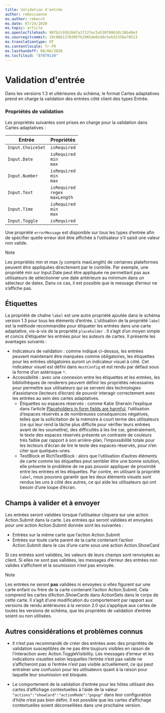 ```yaml
---
title: Validation d'entrée
author: rebeccaanne
ms.author: rebecch
ms.date: 07/24/2020
ms.topic: article
ms.openlocfilehash: 08fb2cb5b2b6fa1f227ec5a530f8063dc26b40e3
ms.sourcegitcommit: 19c08b1370305fb2965de0140c5e632356e78513
ms.translationtype: HT
ms.contentlocale: fr-FR
ms.lasthandoff: 08/06/2020
ms.locfileid: "87879130"
---
```

# <a name="input-validation"></a>Validation d'entrée

Dans les versions 1.3 et ultérieures du schéma, le format Cartes adaptatives prend en charge la validation des entrées côté client des types Entrée.

### <a name="validation-properties"></a>Propriétés de validation

Les propriétés suivantes sont prises en charge pour la validation dans Cartes adaptatives :

| Entrée | Propriétés |
| --- | --- | 
| `Input.ChoiceSet` | `isRequired` | 
| `Input.Date` | `isRequired` <br> `min`<br> `max` | 
| `Input.Number` | `isRequired` <br> `min`<br> `max` |
| `Input.Text` | `isRequired` <br> `regex` <br> `maxLength` |
| `Input.Time` | `isRequired` <br> `min`<br> `max` | 
| `Input.Toggle` | `isRequired` | 

Une propriété `errorMessage` est disponible sur tous les types d’entrée afin de spécifier quelle erreur doit être affichée à l’utilisateur s’il saisit une valeur non valide. 

> [!NOTE]
>
> Les propriétés min et max (y compris maxLength) de certaines plateformes peuvent être appliquées directement par le contrôle. Par exemple, une propriété min sur Input.Date peut être appliquée ne permettant pas aux utilisateurs de sélectionner une date antérieure au minimum dans un sélecteur de dates. Dans ce cas, il est possible que le message d’erreur ne s’affiche pas.

## <a name="labels"></a>Étiquettes

La propriété de chaîne `label` est une autre propriété ajoutée dans le schéma version 1.3 pour tous les éléments d’entrée. L’utilisation de la propriété `label` est la méthode recommandée pour étiqueter les entrées dans une carte adaptative, vis-à-vis de la propriété `placeholder` . Il s’agit d’un moyen simple et concis d’étiqueter les entrées pour les auteurs de cartes. Il présente les avantages suivants :
* Indicateurs de validation : comme indiqué ci-dessus, les entrées peuvent maintenant être marquées comme obligatoires, les étiquettes pour les entrées obligatoires auront un indicateur visuel à côté. Cet indicateur visuel est défini dans `HostConfig` et est rendu par défaut sous la forme d’un astérisque `*`.
* Accessibilité : avec une connexion entre les étiquettes et les entrées, les bibliothèques de renderers peuvent définir les propriétés nécessaires pour permettre aux utilisateurs qui se servent des technologies d’assistance (lecteurs d’écran) de pouvoir interagir correctement avec les entrées au sein des cartes adaptatives.
    * Étiquettes ou espaces réservés : comme Katie Sherwin l’explique dans l’article [Placeholders in form fields are harmful](https://www.nngroup.com/articles/form-design-placeholders/), l’utilisation d’espaces réservés a de nombreuses conséquences négatives, telles que la sollicitation de la mémoire à court terme des utilisateurs (ce qui leur rend la tâche plus difficile pour vérifier leurs entrées avant de les soumettre), des difficultés à les lire car, généralement, le texte des espaces réservés présente un contraste de couleurs très faible par rapport à son arrière-plan, l’impossibilité totale pour les lecteurs d’écran de lire le texte des espaces réservés, pour n’en citer que quelques-unes.
    * TextBlock et RichTextBlock : alors que l’utilisation d’autres éléments de carte comme les étiquettes peut sembler être une bonne solution, elle présente le problème de ne pas pouvoir appliquer de proximité entre les entrées et les étiquettes. Par contre, en utilisant la propriété `label`, nous pouvons garantir que les deux éléments visuels sont rendus les uns à côté des autres, ce qui aide les utilisateurs qui ont besoin d’une loupe d’écran.

## <a name="fields-to-be-validated-and-submitted"></a>Champs à valider et à envoyer

Les entrées seront validées lorsque l’utilisateur cliquera sur une action Action.Submit dans la carte. Les entrées qui seront validées et envoyées pour une action Action.Submit donnée sont les suivantes :

 - Entrées sur la même carte que l’action Action.Submit
 - Entrées sur toute carte parent de la carte contenant l’action Action.Submit dans le cas d’une carte sous une action Action.ShowCard

Si ces entrées sont validées, les valeurs de leurs champs sont renvoyées au client. Si elles ne sont pas validées, les messages d’erreur des entrées non valides s’affichent et la soumission n’est pas envoyée.

> [!NOTE]
>
> Les entrées ne seront **pas** validées ni envoyées si elles figurent sur une carte enfant ou frère de la carte contenant l’action Action.Submit. Cela comprend les cartes d’Action.ShowCards dans ActionSets dans le corps de cette carte. Il s’agit d’une modification du comportement par rapport aux versions de rendu antérieures à la version 2.0 qui s’applique aux cartes de toutes les versions de schéma, que les propriétés de validation d’entrée soient ou non utilisées. 

## <a name="other-considerations-and-known-issues"></a>Autres considérations et problèmes connus

 - Il n’est pas recommandé de créer des entrées avec des propriétés de validation susceptibles de ne pas être toujours visibles en raison de l’interaction avec Action.ToggleVisibility. Les messages d’erreur et les indications visuelles selon lesquelles l’entrée n’est pas valide ne s’afficheront pas si l’entrée n’est pas visible actuellement, ce qui peut entraîner une confusion pour les utilisateurs quant à la raison pour laquelle leur soumission est bloquée.

 - Le comportement de la validation d’entrée pour les hôtes utilisant des cartes d’affichage contextuelles à l’aide de la valeur `"actions":"showCard":"actionMode":"popup"` dans leur configuration d’hôte n’est pas bien défini. Il est possible que les cartes d’affichage contextuelles soient déconseillées dans une prochaine version.